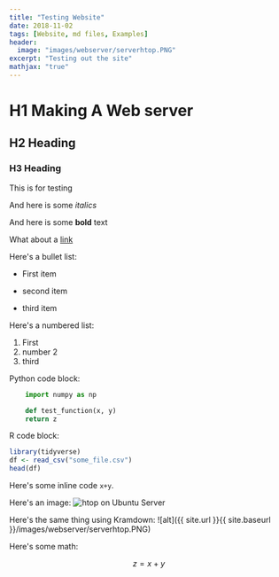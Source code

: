 ```yaml
---
title: "Testing Website"
date: 2018-11-02
tags: [Website, md files, Examples]
header:
  image: "images/webserver/serverhtop.PNG"
excerpt: "Testing out the site"
mathjax: "true"
---
```


# H1 Making A Web server

## H2 Heading

### H3 Heading

This is for testing

And here is some *italics*

And here is some **bold** text

What about a [link](https://github.com)

Here's a bullet list:
* First item
+ second item
- third item

Here's a numbered list:
1. First
2. number 2
3. third

Python code block:
```Python
    import numpy as np

    def test_function(x, y)
    return z
```

R code block:
```r
library(tidyverse)
df <- read_csv("some_file.csv")
head(df)
```
Here's some inline code `x+y`.

Here's an image:
<img src="{{ site.url }}{{ site.baseurl }}/images/webserver/serverhtop.PNG" alt="htop on Ubuntu Server">

Here's the same thing using Kramdown:
![alt]({{ site.url }}{{ site.baseurl }}/images/webserver/serverhtop.PNG)

Here's some math:

$$z=x+y$$
